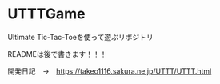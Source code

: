# UTTTGame

Ultimate Tic-Tac-Toeを使って遊ぶリポジトリ

READMEは後で書きます！！！

開発日記　→　https://takeo1116.sakura.ne.jp/UTTT/UTTT.html
